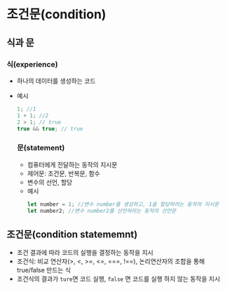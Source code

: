 # 조건문(condition)

## 식과 문
### 식(experience)
- 하나의 데이터를 생성하는 코드
- 예시
  ``` jsx
  1; //1
  1 + 1; //2
  2 > 1; // true
  true && true; // true
  ```

  ### 문(statement)
  - 컴퓨터에게 전달하는 동작의 지시문
  - 제어문: 조건문,  반복문, 함수
  - 변수의 선언, 할당
  - 예시
    ```jsx
    let number = 1; //변수 number를 생성하고, 1을 할당하려는 동작의 지시문
    let number2; //변수 number2를 선언하라는 동작의 선언문

 ## 조건문(condition statememnt)
 - 조건 결과에 따라 코드의 실행을 결정하는 동작을 지시
 - 조건식: 비교 연산자(>, <, >=, <=, ===, !==), 논리연산자의 조합을 통해 true/false 만드는 식
 - 조건식의 결과가 `ture`면 코드 실행, `false` 면 코드를 실행 하지 않는 동작을 지시

